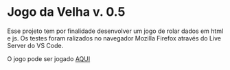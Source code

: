 # Jogo da Velha  v. 0.5

Esse projeto tem por finalidade desenvolver um jogo de rolar dados em html e js. Os testes foram ralizados no navegador Mozilla Firefox através do Live Server do VS Code.



O jogo pode ser jogado [AQUI](https://igor-wolf.github.io/RollDices/)

